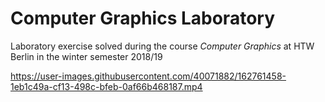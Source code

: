 # Computer Graphics Laboratory

Laboratory exercise solved during the course _Computer Graphics_ at HTW Berlin in the winter semester 2018/19



https://user-images.githubusercontent.com/40071882/162761458-1eb1c49a-cf13-498c-bfeb-0af66b468187.mp4

